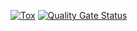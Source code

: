 [![Tox](https://github.com/Tiernan8r/receipt_processor/actions/workflows/tox.yml/badge.svg)](https://github.com/Tiernan8r/receipt_processor/actions/workflows/tox.yml)
[![Quality Gate Status](https://sonarcloud.io/api/project_badges/measure?project=Tiernan8r_receipt_processor&metric=alert_status)](https://sonarcloud.io/summary/new_code?id=Tiernan8r_receipt_processor)
